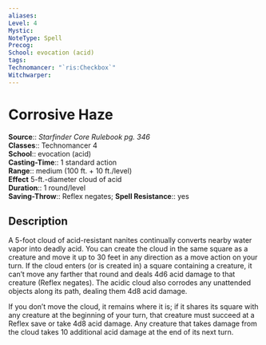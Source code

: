 ```yaml
---
aliases: 
Level: 4
Mystic: 
NoteType: Spell
Precog: 
School: evocation (acid) 
tags: 
Technomancer: "`ris:Checkbox`"
Witchwarper: 
---
```


# Corrosive Haze

**Source**:: _Starfinder Core Rulebook pg. 346_  
**Classes**:: Technomancer 4  
**School**:: evocation (acid)  
**Casting-Time**:: 1 standard action  
**Range**:: medium (100 ft. + 10 ft./level)  
**Effect** 5-ft.-diameter cloud of acid  
**Duration**:: 1 round/level  
**Saving-Throw**:: Reflex negates;
**Spell Resistance**:: yes

## Description

A 5-foot cloud of acid-resistant nanites continually converts nearby water vapor into deadly acid. You can create the cloud in the same square as a creature and move it up to 30 feet in any direction as a move action on your turn. If the cloud enters (or is created in) a square containing a creature, it can’t move any farther that round and deals 4d6 acid damage to that creature (Reflex negates). The acidic cloud also corrodes any unattended objects along its path, dealing them 4d8 acid damage.

If you don’t move the cloud, it remains where it is; if it shares its square with any creature at the beginning of your turn, that creature must succeed at a Reflex save or take 4d8 acid damage. Any creature that takes damage from the cloud takes 10 additional acid damage at the end of its next turn.
